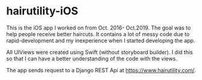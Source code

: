 # hairutility-iOS


This is the iOS app I worked on from Oct. 2016- Oct.2019. The goal was to help people receive better haircuts. It contains a lot of messy code due to rapid-development and my inexperience when I started developing the app.

All UIViews were created using Swift (without storyboard builder). I did this so that I can have a better understanding of the code with the views.

The app sends request to a Django REST Api at https://www.hairutility.com/.
